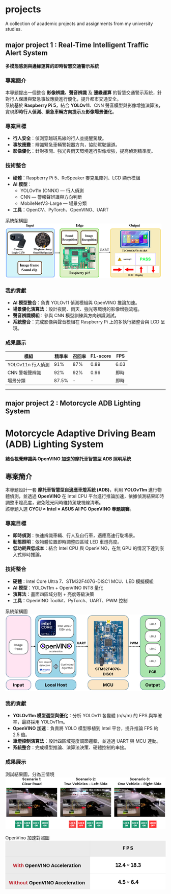 # projects
A collection of academic projects and assignments from my university studies.

## major project 1 : Real-Time Intelligent Traffic Alert System
**多模態感測與邊緣運算的即時智慧交通警示系統**

### 專案簡介
本專題提出一個整合 **影像辨識、聲音辨識** 及 **邊緣運算** 的智慧交通警示系統，針對行人保護與緊急事故應變進行優化，提升都市交通安全。  
系統基於 **Raspberry Pi 5**，結合 **YOLOv11**、CNN 聲音模型與影像增強演算法，實現**即時行人偵測、緊急車輛方向提示**及**影像場景優化**。

### 專案目標
- **行人安全**：偵測穿越斑馬線的行人並提醒駕駛。
- **事故應變**：辨識緊急車輛警報器方向，協助駕駛讓道。
- **影像優化**：針對夜間、強光與雨天環境進行影像增強，提高偵測精準度。

### 技術整合
- **硬體**：Raspberry Pi 5、ReSpeaker 麥克風陣列、LCD 顯示模組
- **AI 模型**：
  - YOLOv11n (ONNX) — 行人偵測
  - CNN — 警報聲辨識與方向判斷
  - MobileNetV3-Large — 場景分類
- **工具**：OpenCV、PyTorch、OpenVINO、UART

系統架構圖
![alt text](image.png)

### 我的貢獻
- **AI 模型整合**：負責 YOLOv11 偵測模組與 OpenVINO 推論加速。
- **場景優化演算法**：設計夜間、雨天、強光等環境的影像增強流程。
- **聲音辨識模組**：參與 CNN 模型訓練與方向辨識測試。
- **系統整合**：完成影像與聲音模組在 Raspberry Pi 上的多執行緒整合與 LCD 呈現。

### 成果展示
| 模組             | 精準率 | 召回率 | F1-score | FPS |
|------------------|--------|--------|----------|------|
| YOLOv11n 行人偵測 | 91%    | 87%    | 0.89     | 6.03 |
| CNN 警報聲辨識   | 92%    | 92%    | 0.96     | 即時 |
| 場景分類         | 87.5%    | -    | -        | 即時 |


---

## major project 2 : Motorcycle ADB Lighting System 

# Motorcycle Adaptive Driving Beam (ADB) Lighting System
**結合視覺辨識與 OpenVINO 加速的摩托車智慧型 ADB 照明系統**

## 專案簡介
本專題設計一套 **摩托車智慧型自適應車燈系統 (ADB)**，利用 **YOLOv11m** 進行物體偵測，並透過 **OpenVINO** 在 Intel CPU 平台進行推論加速，依據偵測結果即時調整車燈亮度，避免眩光同時維持駕駛視線清晰。  
該專題入選 **CYCU × Intel × ASUS AI PC OpenVINO 專題競賽**。

### 專案目標
- **即時偵測**：快速辨識車輛、行人及自行車，適應高速行駛場景。
- **動態照明**：依物體位置即時調整四區域 LED 車燈亮度。
- **低功耗與低成本**：結合 Intel CPU 與 OpenVINO，在無 GPU 的情況下達到嵌入式即時推論。

### 技術整合
- **硬體**：Intel Core Ultra 7、STM32F407G-DISC1 MCU、LED 模擬模組
- **AI 模型**：YOLOv11m + OpenVINO INT8 量化
- **演算法**：畫面四區域分割 + 亮度等級決策
- **工具**：OpenVINO Toolkit、PyTorch、UART、PWM 控制

系統架構圖
![alt text](image-1.png)

### 我的貢獻
- **YOLOv11m 模型選型與優化**：分析 YOLOv11 各變體 (n/s/m) 的 FPS 與準確率，最終採用 YOLOv11m。
- **OpenVINO 加速**：負責將 YOLO 模型移植到 Intel 平台，提升推論 FPS 約 2.5 倍。
- **車燈控制演算法**：設計四區域亮度調節邏輯，並透過 UART 與 MCU 連動。
- **系統整合**：完成模型推論、演算法決策、硬體控制的串接。

### 成果展示
測試結果圖，分為三情境
![alt text](image-3.png)

OpenVino 加速對照圖 
![alt text](image-2.png)

